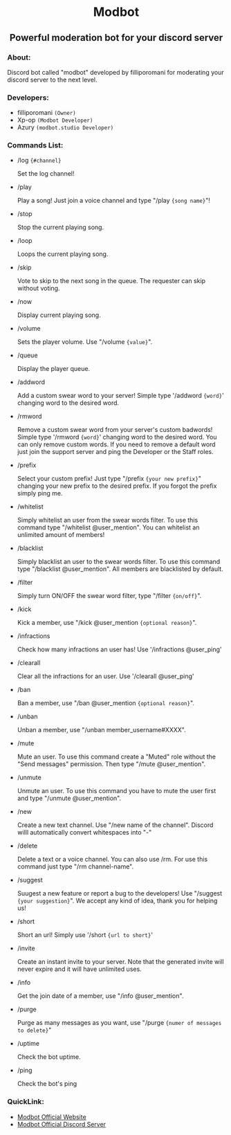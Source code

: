 <div align="center">
  <h1>Modbot</h1>
  <h2>Powerful moderation bot for your discord server</h2>
</div>

### About:
Discord bot called "modbot" developed by filliporomani for moderating your discord server to the next level.

### Developers:
- filliporomani `(Owner)`
- Xp-op `(Modbot Developer)`
- Azury `(modbot.studio Developer)`

### Commands List:

- /log `{#channel}`

	Set the log channel!

- /play

	Play a song! Just join a voice channel and type "/play `{song name}`"!

- /stop

	Stop the current playing song.

- /loop

	Loops the current playing song.

- /skip

	Vote to skip to the next song in the queue. The requester can skip without voting.

- /now

	Display current playing song.

- /volume

	Sets the player volume. Use "/volume `{value}`".

- /queue

	Display the player queue.

- /addword

	Add a custom swear word to your server! Simple type '/addword `{word}`' changing word to the desired word.

- /rmword

	Remove a custom swear word from your server's custom badwords! Simple type '/rmword `{word}`' changing word to the desired word. You can only remove custom words. If you need to remove a default word just join the support server and ping the Developer or the Staff roles.

- /prefix

	Select your custom prefix! Just type "/prefix `{your new prefix}`" changing your new prefix to the desired prefix. If you forgot the prefix simply ping me.

- /whitelist

	Simply whitelist an user from the swear words filter. To use this command type "/whitelist @user_mention". You can whitelist an unlimited amount of members!

- /blacklist

	Simply blacklist an user to the swear words filter. To use this command type "/blacklist @user_mention". All members are blacklisted by default.

- /filter

	Simply turn ON/OFF the swear word filter, type "/filter `{on/off}`".

- /kick

	Kick a member, use "/kick @user_mention `{optional reason}`".

- /infractions

	Check how many infractions an user has! Use '/infractions @user_ping'

- /clearall

	Clear all the infractions for an user. Use '/clearall @user_ping'

- /ban

	Ban a member, use "/ban @user_mention `{optional reason}`".

- /unban

	Unban a member, use "/unban member_username#XXXX".

- /mute

	Mute an user. To use this command create a "Muted" role without the "Send messages" permission. Then type "/mute @user_mention".

- /unmute

	Unmute an user. To use this command you have to mute the user first and type "/unmute @user_mention".

- /new

	Create a new text channel. Use "/new name of the channel". Discord willl automatically convert whitespaces into "-"

- /delete

	Delete a text or a voice channel. You can also use /rm. For use this command just type "/rm channel-name".

- /suggest

	Suugest a new feature or report a bug to the developers! Use "/suggest `{your suggestion}`". We accept any kind of idea, thank you for helping us!

- /short

	Short an url! Simply use '/short `{url to short}`'

- /invite

	Create an instant invite to your server. Note that the generated invite will never expire and it will have unlimited uses.

- /info

	Get the join date of a member, use "/info @user_mention".

- /purge

	Purge as many messages as you want, use "/purge `{numer of messages to delete}`"

- /uptime

	Check the bot uptime.

- /ping

	Check the bot's ping

### QuickLink:
- [Modbot Official Website](https://modbot.studio)
- [Modbot Official Discord Server](https://discord.gg/ffQPwrrG)
